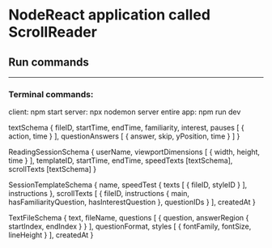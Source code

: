 # NodeReact application called ScrollReader

## Run commands
----------------------------------
### Terminal commands:
client: npm start
server: npx nodemon server
entire app: npm run dev

textSchema {
  fileID,
  startTime,
  endTime,
  familiarity,
  interest,
  pauses [
    {
      action,
      time
    }
  ],
  questionAnswers [
    {
      answer,
      skip,
      yPosition,
      time
    }
  ]
}

ReadingSessionSchema {
  userName,
  viewportDimensions [
    {
      width,
      height,
      time
    }
  ],
  templateID,
  startTime,
  endTime,
  speedTexts [textSchema],
  scrollTexts [textSchema]
}

SessionTemplateSchema {
  name,
  speedTest {
    texts [
      {
        fileID,
        styleID
      }
    ],
    instructions
  },
  scrollTexts [
    {
      fileID,
      instructions {
        main,
        hasFamiliarityQuestion,
        hasInterestQuestion
      },
      questionIDs
    }
  ],
  createdAt
}

TextFileSchema {
  text,
  fileName,
  questions [
    {
      question,
      answerRegion {
        startIndex,
        endIndex
      }
    }
  ],
  questionFormat,
  styles [
    {
      fontFamily,
      fontSize,
      lineHeight
    }
  ],
  createdAt
}